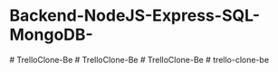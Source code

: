 # Backend-NodeJS-Express-SQL-MongoDB-
#   T r e l l o C l o n e - B e  
 #   T r e l l o C l o n e - B e  
 #   T r e l l o C l o n e - B e  
 # trello-clone-be
